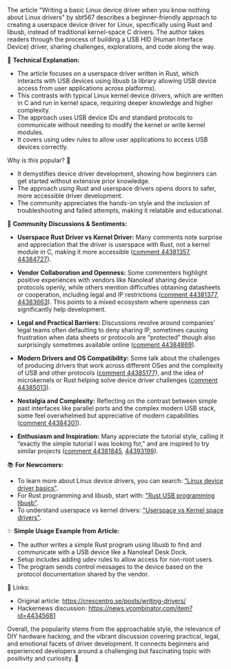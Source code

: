 The article "Writing a basic Linux device driver when you know nothing about Linux drivers" by sbt567 describes a beginner-friendly approach to creating a userspace device driver for Linux, specifically using Rust and libusb, instead of traditional kernel-space C drivers. The author takes readers through the process of building a USB HID (Human Interface Device) driver, sharing challenges, explorations, and code along the way.

🔧 **Technical Explanation:**
- The article focuses on a userspace driver written in Rust, which interacts with USB devices using libusb (a library allowing USB device access from user applications across platforms).
- This contrasts with typical Linux kernel device drivers, which are written in C and run in kernel space, requiring deeper knowledge and higher complexity.
- The approach uses USB device IDs and standard protocols to communicate without needing to modify the kernel or write kernel modules.
- It covers using udev rules to allow user applications to access USB devices correctly.

Why is this popular? 🤔
- It demystifies device driver development, showing how beginners can get started without extensive prior knowledge.
- The approach using Rust and userspace drivers opens doors to safer, more accessible driver development.
- The community appreciates the hands-on style and the inclusion of troubleshooting and failed attempts, making it relatable and educational.

💬 **Community Discussions & Sentiments:**
- **Userspace Rust Driver vs Kernel Driver:** Many comments note surprise and appreciation that the driver is userspace with Rust, not a kernel module in C, making it more accessible ([comment 44381357](https://news.ycombinator.com/item?id=44381357), [44384727](https://news.ycombinator.com/item?id=44384727)).

- **Vendor Collaboration and Openness:** Some commenters highlight positive experiences with vendors like Nanoleaf sharing device protocols openly, while others mention difficulties obtaining datasheets or cooperation, including legal and IP restrictions ([comment 44381377](https://news.ycombinator.com/item?id=44381377), [44383663](https://news.ycombinator.com/item?id=44383663)). This points to a mixed ecosystem where openness can significantly help development.

- **Legal and Practical Barriers:** Discussions revolve around companies’ legal teams often defaulting to deny sharing IP, sometimes causing frustration when data sheets or protocols are “protected” though also surprisingly sometimes available online ([comment 44384869](https://news.ycombinator.com/item?id=44384869)).

- **Modern Drivers and OS Compatibility:** Some talk about the challenges of producing drivers that work across different OSes and the complexity of USB and other protocols ([comment 44385177](https://news.ycombinator.com/item?id=44385177)), and the idea of microkernels or Rust helping solve device driver challenges ([comment 44385013](https://news.ycombinator.com/item?id=44385013)).

- **Nostalgia and Complexity:** Reflecting on the contrast between simple past interfaces like parallel ports and the complex modern USB stack, some feel overwhelmed but appreciative of modern capabilities ([comment 44384301](https://news.ycombinator.com/item?id=44384301)).

- **Enthusiasm and Inspiration:** Many appreciate the tutorial style, calling it “exactly the simple tutorial I was looking for,” and are inspired to try similar projects ([comment 44381845](https://news.ycombinator.com/item?id=44381845), [44393199](https://news.ycombinator.com/item?id=44393199)).

📚 **For Newcomers:**
- To learn more about Linux device drivers, you can search: ["Linux device driver basics"](https://www.google.com/search?q=Linux+device+driver+basics).
- For Rust programming and libusb, start with: ["Rust USB programming libusb"](https://www.google.com/search?q=Rust+USB+programming+libusb).
- To understand userspace vs kernel drivers: ["Userspace vs Kernel space drivers"](https://www.google.com/search?q=Userspace+vs+Kernel+space+drivers).

✨ **Simple Usage Example from Article:**
- The author writes a simple Rust program using libusb to find and communicate with a USB device like a Nanoleaf Desk Dock.
- Setup includes adding udev rules to allow access for non-root users.
- The program sends control messages to the device based on the protocol documentation shared by the vendor.

🔗 Links:
- Original article: https://crescentro.se/posts/writing-drivers/
- Hackernews discussion: https://news.ycombinator.com/item?id=44345681

Overall, the popularity stems from the approachable style, the relevance of DIY hardware hacking, and the vibrant discussion covering practical, legal, and emotional facets of driver development. It connects beginners and experienced developers around a challenging but fascinating topic with positivity and curiosity. 🚀